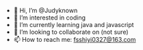 - 👋 Hi, I’m @Judyknown
- 👀 I’m interested in coding
- 🌱 I’m currently learning java and javascript
- 💞️ I’m looking to collaborate on (not sure)
- 📫 How to reach me: fsshiyi0327@163.com

<!---
Judyknown/Judyknown is a ✨ special ✨ repository because its `README.md` (this file) appears on your GitHub profile.
You can click the Preview link to take a look at your changes.
--->
